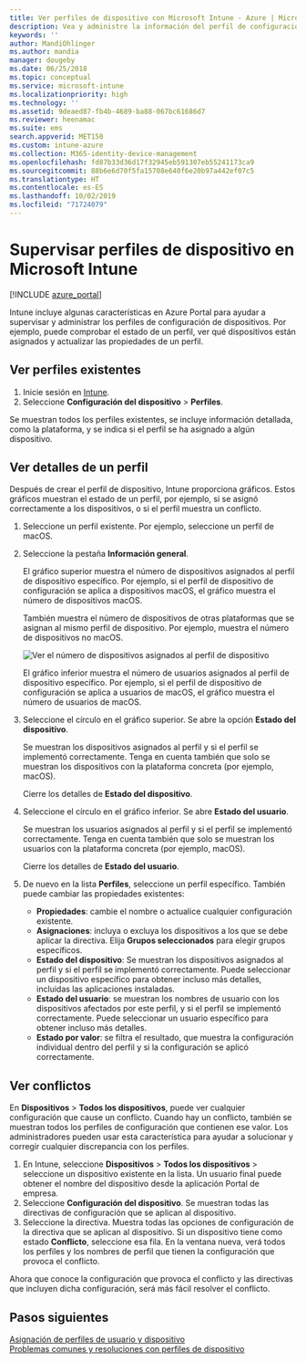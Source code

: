 ```yaml
---
title: Ver perfiles de dispositivo con Microsoft Intune - Azure | Microsoft Docs
description: Vea y administre la información del perfil de configuración de dispositivos en Microsoft Intune, vea un gráfico del número de dispositivos asignados a un perfil y qué dispositivos tienen perfiles asignados o implementados. También se puede solucionar problemas con perfiles de configuración de conflictos.
keywords: ''
author: MandiOhlinger
ms.author: mandia
manager: dougeby
ms.date: 06/25/2018
ms.topic: conceptual
ms.service: microsoft-intune
ms.localizationpriority: high
ms.technology: ''
ms.assetid: 9deaed87-fb4b-4689-ba88-067bc61686d7
ms.reviewer: heenamac
ms.suite: ems
search.appverid: MET150
ms.custom: intune-azure
ms.collection: M365-identity-device-management
ms.openlocfilehash: fd87b33d36d17f32945eb591307eb55241173ca9
ms.sourcegitcommit: 88b6e6d70f5fa15708e640f6e20b97a442ef07c5
ms.translationtype: HT
ms.contentlocale: es-ES
ms.lasthandoff: 10/02/2019
ms.locfileid: "71724079"
---
```

# <a name="monitor-device-profiles-in-microsoft-intune"></a>Supervisar perfiles de dispositivo en Microsoft Intune

[!INCLUDE [azure_portal](../includes/azure_portal.md)]

Intune incluye algunas características en Azure Portal para ayudar a supervisar y administrar los perfiles de configuración de dispositivos. Por ejemplo, puede comprobar el estado de un perfil, ver qué dispositivos están asignados y actualizar las propiedades de un perfil.

## <a name="view-existing-profiles"></a>Ver perfiles existentes

1. Inicie sesión en [Intune](https://go.microsoft.com/fwlink/?linkid=2090973).
3. Seleccione **Configuración del dispositivo** > **Perfiles**.

Se muestran todos los perfiles existentes, se incluye información detallada, como la plataforma, y se indica si el perfil se ha asignado a algún dispositivo.

## <a name="view-details-on-a-profile"></a>Ver detalles de un perfil

Después de crear el perfil de dispositivo, Intune proporciona gráficos. Estos gráficos muestran el estado de un perfil, por ejemplo, si se asignó correctamente a los dispositivos, o si el perfil muestra un conflicto.

1. Seleccione un perfil existente. Por ejemplo, seleccione un perfil de macOS.
2. Seleccione la pestaña **Información general**.

    El gráfico superior muestra el número de dispositivos asignados al perfil de dispositivo específico. Por ejemplo, si el perfil de dispositivo de configuración se aplica a dispositivos macOS, el gráfico muestra el número de dispositivos macOS.

    También muestra el número de dispositivos de otras plataformas que se asignan al mismo perfil de dispositivo. Por ejemplo, muestra el número de dispositivos no macOS.

    ![Ver el número de dispositivos asignados al perfil de dispositivo](./media/device-profile-monitor/device-configuration-profile-graphical-chart.png)

    El gráfico inferior muestra el número de usuarios asignados al perfil de dispositivo específico. Por ejemplo, si el perfil de dispositivo de configuración se aplica a usuarios de macOS, el gráfico muestra el número de usuarios de macOS.

3. Seleccione el círculo en el gráfico superior. Se abre la opción **Estado del dispositivo**.

    Se muestran los dispositivos asignados al perfil y si el perfil se implementó correctamente. Tenga en cuenta también que solo se muestran los dispositivos con la plataforma concreta (por ejemplo, macOS).

    Cierre los detalles de **Estado del dispositivo**.

4. Seleccione el círculo en el gráfico inferior. Se abre **Estado del usuario**. 

    Se muestran los usuarios asignados al perfil y si el perfil se implementó correctamente. Tenga en cuenta también que solo se muestran los usuarios con la plataforma concreta (por ejemplo, macOS).

    Cierre los detalles de **Estado del usuario**.

5. De nuevo en la lista **Perfiles**, seleccione un perfil específico. También puede cambiar las propiedades existentes:
    - **Propiedades**: cambie el nombre o actualice cualquier configuración existente.
    - **Asignaciones**: incluya o excluya los dispositivos a los que se debe aplicar la directiva. Elija **Grupos seleccionados** para elegir grupos específicos.
    - **Estado del dispositivo**: Se muestran los dispositivos asignados al perfil y si el perfil se implementó correctamente. Puede seleccionar un dispositivo específico para obtener incluso más detalles, incluidas las aplicaciones instaladas.
    - **Estado del usuario**: se muestran los nombres de usuario con los dispositivos afectados por este perfil, y si el perfil se implementó correctamente. Puede seleccionar un usuario específico para obtener incluso más detalles.
    - **Estado por valor**: se filtra el resultado, que muestra la configuración individual dentro del perfil y si la configuración se aplicó correctamente.

## <a name="view-conflicts"></a>Ver conflictos

En **Dispositivos** > **Todos los dispositivos**, puede ver cualquier configuración que cause un conflicto. Cuando hay un conflicto, también se muestran todos los perfiles de configuración que contienen ese valor. Los administradores pueden usar esta característica para ayudar a solucionar y corregir cualquier discrepancia con los perfiles.

1. En Intune, seleccione **Dispositivos** > **Todos los dispositivos** > seleccione un dispositivo existente en la lista. Un usuario final puede obtener el nombre del dispositivo desde la aplicación Portal de empresa.
2. Seleccione **Configuración del dispositivo**. Se muestran todas las directivas de configuración que se aplican al dispositivo.
3. Seleccione la directiva. Muestra todas las opciones de configuración de la directiva que se aplican al dispositivo. Si un dispositivo tiene como estado **Conflicto**, seleccione esa fila. En la ventana nueva, verá todos los perfiles y los nombres de perfil que tienen la configuración que provoca el conflicto.

Ahora que conoce la configuración que provoca el conflicto y las directivas que incluyen dicha configuración, será más fácil resolver el conflicto. 

## <a name="next-steps"></a>Pasos siguientes
[Asignación de perfiles de usuario y dispositivo](../device-profile-assign.md)  
[Problemas comunes y resoluciones con perfiles de dispositivo](device-profile-troubleshoot.md)
